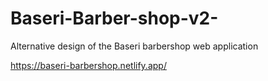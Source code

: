 # Baseri-Barber-shop-v2-
Alternative design of the Baseri barbershop web application

https://baseri-barbershop.netlify.app/
